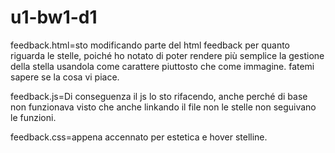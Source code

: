 # u1-bw1-d1

feedback.html=sto modificando parte del html feedback per quanto riguarda le stelle, poiché ho notato di poter rendere più semplice la gestione della stella usandola come carattere piuttosto che come immagine. fatemi sapere se la cosa vi piace.


feedback.js=Di conseguenza il js lo sto rifacendo, anche perché di base non funzionava visto che anche linkando il file non le stelle non seguivano le funzioni.



feedback.css=appena accennato per estetica e hover stelline.
